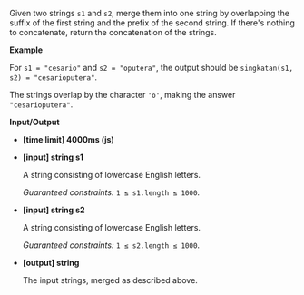﻿Given two strings `s1` and `s2`, merge them into one string by overlapping the suffix of the first string and the prefix of the second string. If there's nothing to concatenate, return the concatenation of the strings.

**Example**

For `s1 = "cesario"` and `s2 = "oputera"`, the output should be
`singkatan(s1, s2) = "cesarioputera"`.

The strings overlap by the character `'o'`, making the answer `"cesarioputera"`.

**Input/Output**

*   **[time limit] 4000ms (js)**

*   **[input] string s1**

    A string consisting of lowercase English letters.

    _Guaranteed constraints:_
    `1 ≤ s1.length ≤ 1000`.

*   **[input] string s2**

    A string consisting of lowercase English letters.

    _Guaranteed constraints:_
    `1 ≤ s2.length ≤ 1000`.

*   **[output] string**

    The input strings, merged as described above.